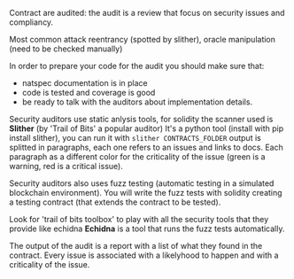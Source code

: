 Contract are audited: the audit is a review that focus on security issues and compliancy.

Most common attack
reentrancy (spotted by slither), oracle manipulation (need to be checked manually)

In order to prepare your code for the audit you should make sure that:
- natspec documentation is in place
- code is tested and coverage is good
- be ready to talk with the auditors about implementation details.

Security auditors use static anlysis tools, for solidity the scanner used is **Slither** (by 'Trail of Bits' a popular auditor)
It's a python tool (install with pip install slither), you can run it with 
`slither CONTRACTS_FOLDER`
output is splitted in paragraphs, each one refers to an issues and links to docs. Each paragraph as a different color for the criticality of the issue (green is a warning, red is a critical issue).

Security auditors also uses fuzz testing (automatic testing in a simulated blockchain environment).
You will write the fuzz tests with solidity creating a testing contract (that extends the contract to be tested).

Look for 'trail of bits toolbox' to play with all the security tools that they provide like echidna
**Echidna** is a tool that runs the fuzz tests automatically.

The output of the audit is a report with a list of what they found in the contract. Every issue is associated with a likelyhood to happen and with a criticality of the issue.